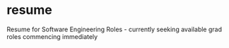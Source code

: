 # resume
Resume for Software Engineering Roles - currently seeking available grad roles commencing immediately
